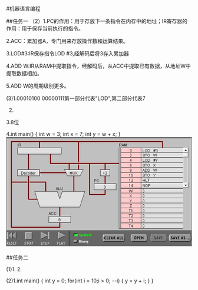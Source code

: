 #机器语言编程

##任务一
（2）1.PC的作用：用于存放下一条指令在内存中的地址；IR寄存器的作用：用于保存当前执行的指令。

2.ACC：累加器A，专门用来存放操作数和运算结果。

3.LOD#3:IR保存指令LOD #3,经解码后将3存入累加器 

4.ADD W:IR从RAM中提取指令，经解码后，从ACC中提取已有数据，从地址W中提取数据相加。

5.ADD W的周期级别更多。

(3)1.00010100 00000111第一部分代表"LOD",第二部分代表7

2.

3.8位

4.int main() {
    int w = 3;
    int x = 7;
    int y = w + x;
}
![add](images/add.jpg)

##任务二

(1)1.
2.

(2)1.int main() {
    int y = 0;
    for(int i = 10;i > 0; --i) {
        y = y + i;
    }
}